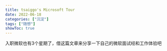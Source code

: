 ```yaml
---
title: tsaiggo's Microsoft Tour
date: 2022-06-18
categories: ["沉淀"]
tags: ["随想"]
showToc: true
---
```


入职微软也有3个星期了，借这篇文章来分享一下自己的微软面试经和工作体验吧

<!--more-->

